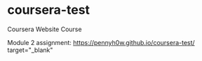 # coursera-test
Coursera Website Course

Module 2 assignment: https://pennyh0w.github.io/coursera-test/ target="_blank"
